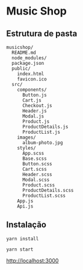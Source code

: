 # Music Shop

## Estrutura de pasta

```
musicshop/
  README.md
  node_modules/
  package.json
  public/
    index.html
    favicon.ico
  src/
    components/
      Button.js
      Cart.js
      Checkout.js
      Header.js
      Modal.js
      Product.js
      ProductDetails.js
      ProductList.js
    images/
      album-photo.jpg
    styles/
      App.scss
      Base.scss
      Button.scss
      Cart.scss
      Header.scss
      Modal.scss      
      Product.scss      
      ProductDetails.scss      
      ProductList.scss
    App.js
    Api.js
```

## Instalação

`yarn install`

`yarn start`

[http://localhost:3000](http://localhost:3000)
